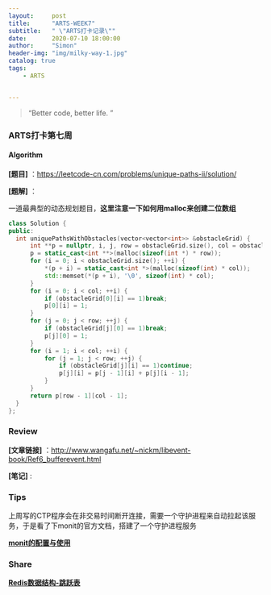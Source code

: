 ```yaml
---
layout:     post
title:      "ARTS-WEEK7"
subtitle:   " \"ARTS打卡记录\""
date:       2020-07-10 18:00:00
author:     "Simon"
header-img: "img/milky-way-1.jpg"
catalog: true
tags:
    - ARTS


---
```


> “Better code, better life. ”

### ARTS打卡第七周

#### Algorithm

**[题目]** ：https://leetcode-cn.com/problems/unique-paths-ii/solution/

**[题解]** ：

一道最典型的动态规划题目，**这里注意一下如何用malloc来创建二位数组**

  ```c++
class Solution {
public:
    int uniquePathsWithObstacles(vector<vector<int>> &obstacleGrid) {
        int **p = nullptr, i, j, row = obstacleGrid.size(), col = obstacleGrid[0].size();
        p = static_cast<int **>(malloc(sizeof(int *) * row));
        for (i = 0; i < obstacleGrid.size(); ++i) {
            *(p + i) = static_cast<int *>(malloc(sizeof(int) * col));
            std::memset(*(p + i), '\0', sizeof(int) * col);
        }
        for (i = 0; i < col; ++i) {
            if (obstacleGrid[0][i] == 1)break;
            p[0][i] = 1;
        }
        for (j = 0; j < row; ++j) {
            if (obstacleGrid[j][0] == 1)break;
            p[j][0] = 1;
        }
        for (i = 1; i < col; ++i) {
            for (j = 1; j < row; ++j) {
                if (obstacleGrid[j][i] == 1)continue;
                p[j][i] = p[j - 1][i] + p[j][i - 1];
            }
        }
        return p[row - 1][col - 1];
    }
};
  ```



### Review

**[文章链接]** ：http://www.wangafu.net/~nickm/libevent-book/Ref6_bufferevent.html

**[笔记]** :



### Tips

上周写的CTP程序会在非交易时间断开连接，需要一个守护进程来自动拉起该服务，于是看了下monit的官方文档，搭建了一个守护进程服务

**[monit的配置与使用](https://simonzgx.github.io/2020/07/09/运维工具monit的配置与使用/)**

### Share

**[Redis数据结构-跳跃表](https://simonzgx.github.io/2020/07/10/Redis数据结构-跳跃表/)**